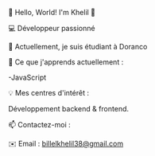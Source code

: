 🌟 Hello, World! I'm Khelil 🌟

💻 Développeur passionné 

🔭 Actuellement, je suis étudiant à Doranco

🌱 Ce que j'apprends actuellement :

-JavaScript

💡 Mes centres d'intérêt :

Développement backend & frontend.


📫 Contactez-moi :

✉️ Email : billelkhelil38@gmail.com

<!--
**billel2301/billel2301** is a ✨ _special_ ✨ repository because its `README.md` (this file) appears on your GitHub profile.

Here are some ideas to get you started:

- 🔭 I’m currently working on ...
- 🌱 I’m currently learning ...
- 👯 I’m looking to collaborate on ...
- 🤔 I’m looking for help with ...
- 💬 Ask me about ...
- 📫 How to reach me: ...
- 😄 Pronouns: ...
- ⚡ Fun fact: ...
-->
